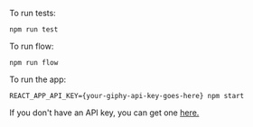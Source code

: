 To run tests:

`npm run test`

To run flow:

`npm run flow`

To run the app:

`REACT_APP_API_KEY={your-giphy-api-key-goes-here} npm start`

If you don't have an API key, you can get one [here.](https://developers.giphy.com/)
